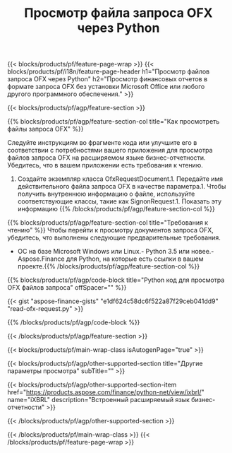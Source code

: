 ﻿---
title: Просмотр файла запроса OFX через Python
description: Пример кода для просмотра файла запроса OFX. Используйте пример кода API для просмотра пакетных файлов запроса OFX в приложениях на основе Python. 
url: /ru/python-net/view/ofx-request/
family: finance
platformtag: python
feature: view
informat: OFX request
outformat: 
otherformats: 
---
{{< blocks/products/pf/feature-page-wrap >}}
{{< blocks/products/pf/i18n/feature-page-header h1="Просмотр файлов запроса OFX через Python" h2="Просмотр финансовых отчетов в формате запроса OFX без установки Microsoft Office или любого другого программного обеспечения." >}}

{{< blocks/products/pf/agp/feature-section >}}

{{% blocks/products/pf/agp/feature-section-col title="Как просмотреть файлы запроса OFX" %}}

Следуйте инструкциям во фрагменте кода или улучшите его в соответствии с потребностями вашего приложения для просмотра файлов запроса OFX на расширяемом языке бизнес-отчетности. Убедитесь, что в вашем приложении есть требования к чтению.

1. Создайте экземпляр класса OfxRequestDocument.1. Передайте имя действительного файла запроса OFX в качестве параметра.1. Чтобы получить внутреннюю информацию о файле, используйте соответствующие классы, такие как SignonRequest.1. Показать эту информацию
{{% /blocks/products/pf/agp/feature-section-col %}}

{{% blocks/products/pf/agp/feature-section-col title="Требования к чтению" %}}
Чтобы перейти к просмотру документов запроса OFX, убедитесь, что выполнены следующие предварительные требования. 
- ОС на базе Microsoft Windows или Linux.- Python 3.5 или новее.- Aspose.Finance для Python, на которые есть ссылки в вашем проекте.{{% /blocks/products/pf/agp/feature-section-col %}}

{{% blocks/products/pf/agp/code-block title="Python код для просмотра OFX файлов запроса" offSpacer="" %}}

{{< gist "aspose-finance-gists" "e1df624c58dc6f522a87f29ceb041dd9" "read-ofx-request.py" >}}

{{% /blocks/products/pf/agp/code-block %}}

{{< /blocks/products/pf/agp/feature-section >}}

{{< blocks/products/pf/main-wrap-class isAutogenPage="true" >}}

{{< blocks/products/pf/agp/other-supported-section title="Другие параметры просмотра" subTitle="" >}}

{{< blocks/products/pf/agp/other-supported-section-item href="https://products.aspose.com/finance/python-net/view/ixbrl/" name="iXBRL" description="Встроенный расширяемый язык бизнес-отчетности" >}}

{{< /blocks/products/pf/agp/other-supported-section >}}

{{< /blocks/products/pf/main-wrap-class >}}
{{< /blocks/products/pf/feature-page-wrap >}}